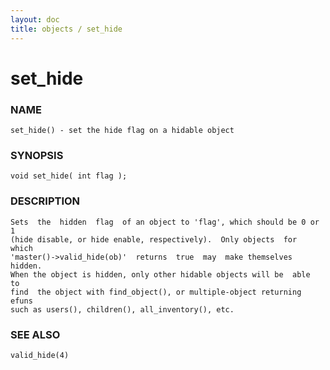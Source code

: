 ```yaml
---
layout: doc
title: objects / set_hide
---
```

# set_hide

### NAME

    set_hide() - set the hide flag on a hidable object

### SYNOPSIS

    void set_hide( int flag );

### DESCRIPTION

    Sets  the  hidden  flag  of an object to 'flag', which should be 0 or 1
    (hide disable, or hide enable, respectively).  Only objects  for  which
    'master()->valid_hide(ob)'  returns  true  may  make themselves hidden.
    When the object is hidden, only other hidable objects will be  able  to
    find  the object with find_object(), or multiple-object returning efuns
    such as users(), children(), all_inventory(), etc.

### SEE ALSO

    valid_hide(4)


